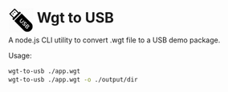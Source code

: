 # <img src="./logo.webp" alt="drawing" width="50" style="margin-bottom: -20px"/> Wgt to USB
A node.js CLI utility to convert .wgt file to a USB demo package.

Usage:
```bash
wgt-to-usb ./app.wgt
wgt-to-usb ./app.wgt -o ./output/dir
```
